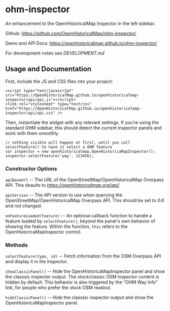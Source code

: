# ohm-inspector

An enhancement to the OpenHistoricalMap Inspector in the left sidebar.

Github: https://github.com/OpenHistoricalMap/ohm-inspector/

Demo and API Docs: https://openhistoricalmap.github.io/ohm-inspector/

For development notes see *DEVELOPMENT.md*


## Usage and Documentation

First, include the JS and CSS files into your project:

```
<script type="text/javascript" src="https://OpenHistoricalMap.github.io/openhistoricalmap-inspector/api/api.js"></script>
<link rel="stylesheet" type="text/css" href="https://OpenHistoricalMap.github.io/openhistoricalmap-inspector/api/api.css" />
```

Then, instantiate the widget with any relevant settings. If you're using the standard OHM sidebar, this should detect the current inspector panels and work with them smoothly.

```
// nothing visible will happen at first, until you call selectFeature() to have it select a OHM feature
var inspector = new openhistoricalmap.OpenHistoricaMapInspector();
inspector.selectFeature('way', 123456);
```


### Constructor Options

`apiBaseUrl` -- The URL of the OpenStreetMap/OpenHistoricalMap Overpass API. This deaults to *https://openhistoricalmap.org/api/*

`apiVersion` -- The API version to use when querying the OpenStreetMap/OpenHistoricalMap Overpass API. This should be set to *0.6* and not changed.

`onFeatureLoaded(feature)` -- An optional callback function to handle a feature loaded by `selectFeature()`, beyond the panel's own behavior of showing the feature. Within the function, `this` refers to the OpenHistoricaMapInspector control.


### Methods

`selectFeature(type, id)` -- Fetch information from the OSM Overpass API and display it in the Inspector.

`showClassicPanel()` -- Hide the OpenHistoricaMapInspector panel and show the classsic inspector output. The stock/classic OSM inspector content is hidden by default. This behavior is also triggered by the "OHM Way Info" link, for people who prefer the stock OSM readout.

`hideClassicPanel()` -- Hide the classsic inspector output and show the OpenHistoricaMapInspector panel.

